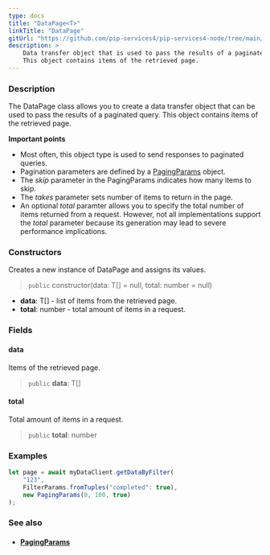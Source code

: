 ```yaml
---
type: docs
title: "DataPage<T>"
linkTitle: "DataPage"
gitUrl: "https://github.com/pip-services4/pip-services4-node/tree/main/pip-services4-data-node"
description: > 
    Data transfer object that is used to pass the results of a paginated query.
    This object contains items of the retrieved page.
---
```


### Description

The DataPage class allows you to create a data transfer object that can be used to pass the results of a paginated query. This object contains items of the retrieved page.

**Important points**

- Most often, this object type is used to send responses to paginated queries.
- Pagination parameters are defined by a [PagingParams](../paging_params) object.
- The *skip* parameter in the PagingParams indicates how many items to skip.
- The *takes* parameter sets number of items to return in the page.
- An optional *total* paramter allows you to specify the total number of items returned from a request. However, not all implementations support the *total* parameter because its generation may lead to severe performance implications.   

### Constructors
Creates a new instance of DataPage and assigns its values.

> `public` constructor(data: T[] = null, total: number = null)

- **data**: T[] - list of items from the retrieved page.
- **total**: number - total amount of items in a request.

### Fields


<span class="hide-title-link">

#### data
Items of the retrieved page.
> `public` **data**: T[]

#### total
Total amount of items in a request.
> `public` **total**: number

</span>


### Examples

```typescript
let page = await myDataClient.getDataByFilter(
    "123",
    FilterParams.fromTuples("completed": true),
    new PagingParams(0, 100, true)
);

```

### See also
- #### [PagingParams](../paging_params)
